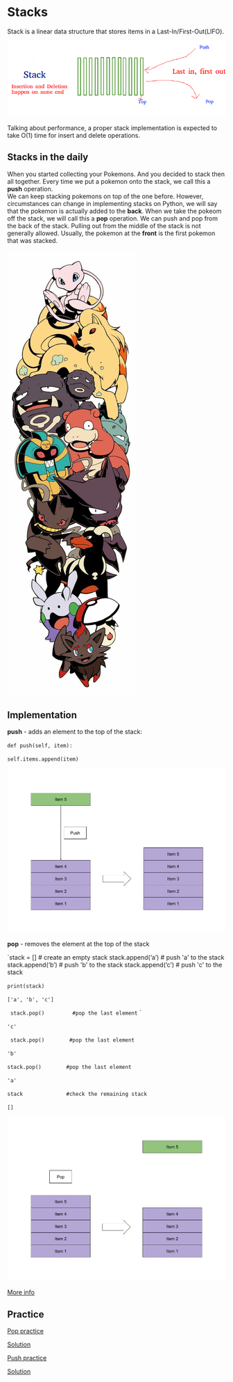 # Stacks

Stack is a linear data structure that stores items in a Last-In/First-Out(LIFO).

![](stack2.png)


Talking about performance, a proper stack implementation is expected to take O(1) time for insert and delete operations.

## Stacks in the daily

When you started collecting your Pokemons. 
And you decided to stack then all together.
Every time we put a pokemon onto the stack, we call this a **push** operation.  
We can keep stacking pokemons on top of the one before. However, circumstances can change in implementing stacks on Python, we will say that the pokemon is actually added to the **back**. When we take the pokeom off the stack, we will call this a **pop** operation. We can push and pop from the back of the stack. Pulling out from the middle of the stack is not generally allowed. Usually, the pokemon at the **front** is the first pokemon that was stacked. 

![](pokstack.jpeg)
## Implementation 
**push** - adds an element to the top of the stack:

`def push(self, item):`
        
   `self.items.append(item)`

![](push.jpeg)


**pop** - removes the element at the top of the stack

`stack = []         	 # create an empty stack
stack.append(‘a’)  	  	  # push 'a' to the stack
stack.append(‘b’)  		 # push 'b' to the stack
stack.append(‘c’)   # push 'c' to the stack

`
print(stack)
`

`
['a', 'b', 'c']
`

`
stack.pop()         #pop the last element`
`

`'c'`

`
stack.pop()        #pop the last element`

`'b'`

`stack.pop()        #pop the last element`


`'a'`

`stack              #check the remaining stack`

`[]`

![](pop.jpeg)

[More info](https://realpython.com/how-to-implement-python-stack/)


## Practice
[Pop practice](https://replit.com/@TammyNolasco/Poppractice)

[Solution](https://replit.com/@TammyNolasco/stackpop)

[Push practice](https://replit.com/@TammyNolasco/Push)

[Solution](https://replit.com/@TammyNolasco/Pushsolution)
